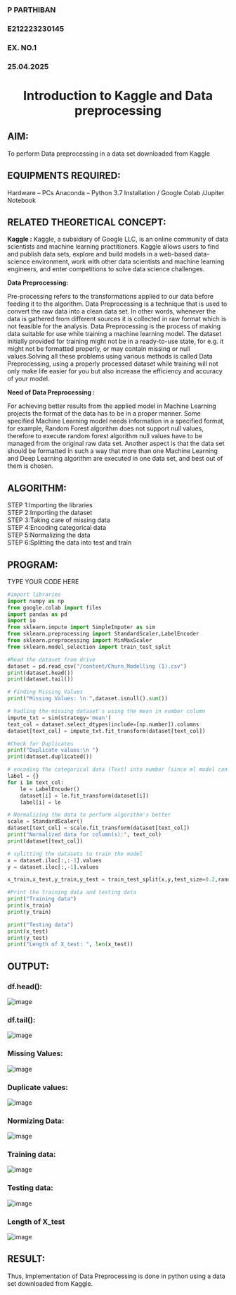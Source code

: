 <H3>P PARTHIBAN</H3>
<H3>E212223230145</H3>
<H3>EX. NO.1</H3>
<H3>25.04.2025</H3>
<H1 ALIGN =CENTER> Introduction to Kaggle and Data preprocessing</H1>

## AIM:

To perform Data preprocessing in a data set downloaded from Kaggle

## EQUIPMENTS REQUIRED:
Hardware – PCs
Anaconda – Python 3.7 Installation / Google Colab /Jupiter Notebook

## RELATED THEORETICAL CONCEPT:

**Kaggle :**
Kaggle, a subsidiary of Google LLC, is an online community of data scientists and machine learning practitioners. Kaggle allows users to find and publish data sets, explore and build models in a web-based data-science environment, work with other data scientists and machine learning engineers, and enter competitions to solve data science challenges.

**Data Preprocessing:**

Pre-processing refers to the transformations applied to our data before feeding it to the algorithm. Data Preprocessing is a technique that is used to convert the raw data into a clean data set. In other words, whenever the data is gathered from different sources it is collected in raw format which is not feasible for the analysis.
Data Preprocessing is the process of making data suitable for use while training a machine learning model. The dataset initially provided for training might not be in a ready-to-use state, for e.g. it might not be formatted properly, or may contain missing or null values.Solving all these problems using various methods is called Data Preprocessing, using a properly processed dataset while training will not only make life easier for you but also increase the efficiency and accuracy of your model.

**Need of Data Preprocessing :**

For achieving better results from the applied model in Machine Learning projects the format of the data has to be in a proper manner. Some specified Machine Learning model needs information in a specified format, for example, Random Forest algorithm does not support null values, therefore to execute random forest algorithm null values have to be managed from the original raw data set.
Another aspect is that the data set should be formatted in such a way that more than one Machine Learning and Deep Learning algorithm are executed in one data set, and best out of them is chosen.


## ALGORITHM:
STEP 1:Importing the libraries<BR>
STEP 2:Importing the dataset<BR>
STEP 3:Taking care of missing data<BR>
STEP 4:Encoding categorical data<BR>
STEP 5:Normalizing the data<BR>
STEP 6:Splitting the data into test and train<BR>

##  PROGRAM:
TYPE YOUR CODE HERE
```python
#import libraries
import numpy as np
from google.colab import files
import pandas as pd
import io
from sklearn.impute import SimpleImputer as sim  
from sklearn.preprocessing import StandardScaler,LabelEncoder
from sklearn.preprocessing import MinMaxScaler
from sklearn.model_selection import train_test_split

#Read the dataset from drive
dataset = pd.read_csv("/content/Churn_Modelling (1).csv")
print(dataset.head())
print(dataset.tail())

# Finding Missing Values
print("Missing Values: \n ",dataset.isnull().sum())

# hadling the missing dataset's using the mean in number column
impute_txt = sim(strategy='mean')
text_col = dataset.select_dtypes(include=[np.number]).columns
dataset[text_col] = impute_txt.fit_transform(dataset[text_col])

#Check for Duplicates
print("Duplicate values:\n ")
print(dataset.duplicated())

# encoding the categorical data (Text) into number (since ml model can't understand the missing data)
label = {}
for i in text_col:
    le = LabelEncoder()
    dataset[i] = le.fit_transform(dataset[i])
    label[i] = le

# Normalizing the data to perform algorithm's better
scale = StandardScaler()
dataset[text_col] = scale.fit_transform(dataset[text_col])
print("Normalized data for column(s):", text_col)
print(dataset[text_col])

# splitting the datasets to train the model     
x = dataset.iloc[:,:-1].values 
y = dataset.iloc[:,-1].values

x_train,x_test,y_train,y_test = train_test_split(x,y,test_size=0.2,random_state=42)

#Print the training data and testing data
print("Training data")
print(x_train)
print(y_train)

print("Testing data")
print(x_test)
print(y_test)
print("Length of X_test: ", len(x_test))

```

## OUTPUT:

### df.head(): 
![image](https://github.com/user-attachments/assets/84293347-5a8b-4ab4-9645-5e89ddbc06a2)

### df.tail():
![image](https://github.com/user-attachments/assets/a915296f-541a-430b-8629-0343a6e483fd)

### Missing Values:
![image](https://github.com/user-attachments/assets/9dc1c689-33e6-4070-bf3a-9d11c2777f20)

### Duplicate values:
![image](https://github.com/user-attachments/assets/bb4d54bb-c2ca-4f2d-8e83-522463ec1b4a)

### Normizing Data:
![image](https://github.com/user-attachments/assets/5a0a8767-e8a5-4939-8179-26c933a97372)

### Training data:
![image](https://github.com/user-attachments/assets/9cea9888-6341-46a9-837c-0c3338040cd6)

### Testing data:
![image](https://github.com/user-attachments/assets/7c46e792-6924-42f8-ab01-e330f741a3ec)

### Length of X_test
![image](https://github.com/user-attachments/assets/b7310797-d7f8-482f-9ddc-f460185025c1)

## RESULT:
Thus, Implementation of Data Preprocessing is done in python  using a data set downloaded from Kaggle.


